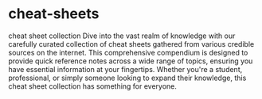 # cheat-sheets
cheat sheet collection
Dive into the vast realm of knowledge with our carefully curated collection of cheat sheets gathered from various credible sources on the internet. This comprehensive compendium is designed to provide quick reference notes across a wide range of topics, ensuring you have essential information at your fingertips. Whether you're a student, professional, or simply someone looking to expand their knowledge, this cheat sheet collection has something for everyone.
